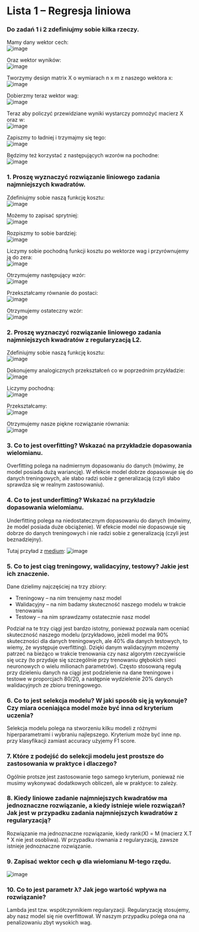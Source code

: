 
# Lista 1 – Regresja liniowa

### Do zadań 1 i 2 zdefiniujmy sobie kilka rzeczy.

Mamy dany wektor cech:
<br>
![image](https://cdn.mathpix.com/snip/images/kCQLn_flAx1heMERK_Bk7FeNdqubDnIINTtjCKqSxuk.original.fullsize.png)

Oraz wektor wyników:
<br>
![image](https://cdn.mathpix.com/snip/images/30U_X2VPcedlcGjbnDd4SecM7uLzbdFDQZbp5GAgf0U.original.fullsize.png)

Tworzymy design matrix X o wymiarach n x m z naszego wektora x:
<br>
![image](https://cdn.mathpix.com/snip/images/qbKBp2fMvogd2mdRXlQXAJ4yn2meJf1Zk-x7Egg594Y.original.fullsize.png)

Dobierzmy teraz wektor wag:
<br>
![image](https://cdn.mathpix.com/snip/images/f3eGW-ultwEloc0q8TFcsPdM-jVk59hnKqiQQdOZzpQ.original.fullsize.png)

Teraz aby policzyć przewidziane wyniki wystarczy pomnożyć macierz X oraz w:
<br>
![image](https://cdn.mathpix.com/snip/images/dB6fHaBppC_52cGmj8zAwkb0Un10PawoZsNaDB0_O0A.original.fullsize.png)

Zapiszmy to ładniej i trzymajmy się tego:
<br>
![image](https://cdn.mathpix.com/snip/images/xqNV8dzOY9W_cGK77H1MoarACe38ddy5B9Bm7oqaIQs.original.fullsize.png)

Będzimy też korzystać z następujących wzorów na pochodne:
<br>
![image](https://cdn.mathpix.com/snip/images/PUzxY1boz_Ht1iUMg3YHJJQwWd6SW1yv4auC0RHWAy8.original.fullsize.png)

### 1. Proszę wyznaczyć rozwiązanie liniowego zadania najmniejszych kwadratów.
Zdefiniujmy sobie naszą funkcję kosztu:
<br>
![image](https://cdn.mathpix.com/snip/images/ynXHi03uwvI1ktNlERvF_2rgVE-x9H_X8Mg6ipBm33g.original.fullsize.png)

Możemy to zapisać sprytniej:
<br>
![image](https://cdn.mathpix.com/snip/images/ibgODlxZ8VusLXgZZ6VOvaE9qYW2MUsw0sy8rZ8ZEIo.original.fullsize.png)

Rozpiszmy to sobie bardziej:
<br>
![image](https://cdn.mathpix.com/snip/images/JUeCicZ0zxGnykHZ7qn6dLtCNNeTstUXSdUKBUNs0R8.original.fullsize.png)

Liczymy sobie pochodną funkcji kosztu po wektorze wag i przyrównujemy ją do zera:
<br>
![image](https://cdn.mathpix.com/snip/images/UDhV4sKOJDzMnt0ANkqLdJJkkvg0b1SI0pof04qOgKs.original.fullsize.png)

Otrzymujemy następujący wzór:
<br>
![image](https://cdn.mathpix.com/snip/images/lt1gs7ZT0Ig4TqhAR-flIIm0CwBw-CnLGaJP6Et98zM.original.fullsize.png)

Przekształcamy równanie do postaci:
<br>
![image](https://cdn.mathpix.com/snip/images/Bj-l1j08x2BSCPQLy_cCWWq6bs-Z3JXiEqrxM88pRMs.original.fullsize.png)

Otrzymujemy ostateczny wzór:
<br>
![image](https://cdn.mathpix.com/snip/images/2m0H_Y-u5KLunwou9czqoON-vDnNoAXfPZWbkWg2Q2k.original.fullsize.png)

### 2. Proszę wyznaczyć rozwiązanie liniowego zadania najmniejszych kwadratów z regularyzacją L2.
Zdefiniujmy sobie naszą funkcję kosztu:
<br>
![image](https://cdn.mathpix.com/snip/images/bdPlYM6YyYrUDvFikMbaCJp-65VdW_SISLEUBW8H-7A.original.fullsize.png)

Dokonujemy analogicznych przekształceń co w poprzednim przykładzie:
<br>
![image](https://cdn.mathpix.com/snip/images/aENFncXLFe1M_NxYOSPJS7MtgLjxSqpoQJmVHhgiwm4.original.fullsize.png)

Liczymy pochodną:
<br>
![image](https://cdn.mathpix.com/snip/images/liZpidIPA5sp4faHvexAr_Ud9ynSA6MWCx2khItYFT0.original.fullsize.png)

Przekształcamy:
<br>
![image](https://cdn.mathpix.com/snip/images/QDlKOUJRdnsRYOR_WGWEpvH5oM04L9UOqgXj3TXgI24.original.fullsize.png)

Otrzymujemy nasze piękne rozwiązanie równania:
<br>
![image](https://cdn.mathpix.com/snip/images/hsuTjexnC3qpKheqX1I6qocPlrAQzg2kXuafuHyE-9w.original.fullsize.png)


### 3. Co to jest overfitting? Wskazać na przykładzie dopasowania wielomianu.
Overfitting polega na nadmiernym dopasowaniu do danych (mówimy, że model posiada dużą wariancję). W efekcie model dobrze dopasowuje się do danych treningowych, ale słabo radzi sobie z generalizacją (czyli słabo sprawdza się w realnym zastosowaniu).

### 4. Co to jest underfitting? Wskazać na przykładzie dopasowania wielomianu.
Underfitting polega na niedostatecznym dopasowaniu do danych (mówimy, że model posiada duże obciążenie). W efekcie model nie dopasowuje się dobrze do danych treningowych i nie radzi sobie z generalizacją (czyli jest beznadziejny).

Tutaj przyład z [medium](https://medium.com/greyatom/what-is-underfitting-and-overfitting-in-machine-learning-and-how-to-deal-with-it-6803a989c76):
![image](https://miro.medium.com/max/1125/1*_7OPgojau8hkiPUiHoGK_w.png)
### 5. Co to jest ciąg treningowy, walidacyjny, testowy? Jakie jest ich znaczenie.
Dane dzielimy najczęściej na trzy zbiory:

- Treningowy – na nim trenujemy nasz model
- Walidacyjny – na nim badamy skuteczność naszego modelu w trakcie trenowania
- Testowy – na nim sprawdzamy ostatecznie nasz model

Podział na te trzy ciągi jest bardzo istotny, ponieważ pozwala nam oceniać skuteczność naszego modelu (przykładowo, jeżeli model ma 90% skuteczności dla danych treningowych, ale 40% dla danych testowych, to wiemy, że występuje overfitting). Dzięki danym walidacyjnym możemy patrzeć na bieżąco w trakcie trenowania czy nasz algorytm rzeczywiście się uczy (to przydaje się szczególnie przy trenowaniu głębokich sieci neuronowych o wielu milionach parametrów). Często stosowaną regułą przy dzieleniu danych na ciągi jest podzielenie na dane treningowe i testowe w proporcjach 80/20, a następnie wydzielenie 20% danych walidacyjnych ze zbioru treningowego.

### 6. Co  to  jest  selekcja  modelu?  W  jaki  sposób  się  ją  wykonuje?  Czy  miara  oceniająca  model może być inna od kryterium uczenia?
Selekcja modelu polega na stworzeniu kilku modeli z różnymi hiperparametrami i wybraniu najlepszego. Kryterium może być inne np. przy klasyfikacji zamiast accuracy użyjemy F1 score.

### 7. Które z podejść do selekcji modelu jest prostsze do zastosowania w praktyce i dlaczego?
Ogólnie protsze jest zastosowanie tego samego kryterium, ponieważ nie musimy wykonywać dodatkowych obliczeń, ale w praktyce: to zależy.

### 8. Kiedy liniowe zadanie najmniejszych kwadratów ma jednoznaczne rozwiązanie, a kiedy istnieje wiele rozwiązań? Jak jest w przypadku zadania najmniejszych kwadratów z regularyzacją?
Rozwiązanie ma jednoznaczne rozwiązanie, kiedy rank(X) = M (macierz X.T * X nie jest osobliwa).
W przypadku równania z regularyzacją, zawsze istnieje jednoznaczne rozwiązanie.

### 9. Zapisać wektor cech φ dla wielomianu M-tego rzędu.
![image](https://cdn.mathpix.com/snip/images/HvN_jNxIPPOvyympIVnOFrd0vLXIwOfKaKoshnKuT3w.original.fullsize.png)

### 10. Co to jest parametr λ? Jak jego wartość wpływa na rozwiązanie?
Lambda jest tzw. współczynnikiem regularyzacji. Regularyzację stosujemy, aby nasz model się nie overfittował. W naszym przypadku polega ona na penalizowaniu zbyt wysokich wag.